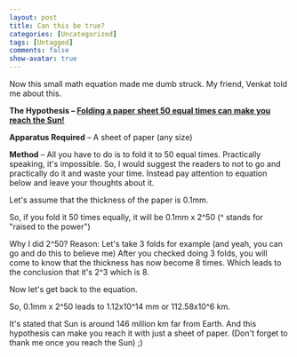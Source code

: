 ```yaml
---
layout: post
title: Can this be true?
categories: [Uncategorized]
tags: [Untagged]
comments: false
show-avatar: true
---
```


Now this small math equation made me dumb struck. My friend, Venkat told me about this.

<strong>The Hypothesis – <span style="text-decoration: underline">Folding a paper sheet 50 equal times can make you reach the Sun!
</span></strong>

<strong>Apparatus Required</strong> – A sheet of paper (any size)

<strong>Method</strong> – All you have to do is to fold it to 50 equal times. Practically speaking, it's impossible. So, I would suggest the readers to not to go and practically do it and waste your time. Instead pay attention to equation below and leave your thoughts about it.

Let's assume that the thickness of the paper is 0.1mm.

So, if you fold it 50 times equally, it will be 0.1mm x 2^50     (^ stands for "raised to the power")

<!--more-->

Why I did 2^50?
Reason: Let's take 3 folds for example (and yeah, you can go and do this to believe me)
After you checked doing 3 folds, you will come to know that the thickness has now become 8 times. Which leads to the conclusion that it's 2^3 which is 8.

Now let's get back to the equation.

So, 0.1mm x 2^50 leads to 1.12x10^14 mm or 112.58x10^6 km.

It's stated that Sun is around 146 million km far from Earth. And this hypothesis can make you reach it with just a sheet of paper. (Don't forget to thank me once you reach the Sun) ;)